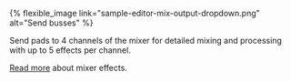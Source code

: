 ---
---

{% flexible_image link="sample-editor-mix-output-dropdown.png" alt="Send busses" %}

Send pads to 4 channels of the mixer for detailed mixing and processing with up to 5 effects per channel. 

[Read more](./9-effects#92-mixer-effects) about mixer effects.
